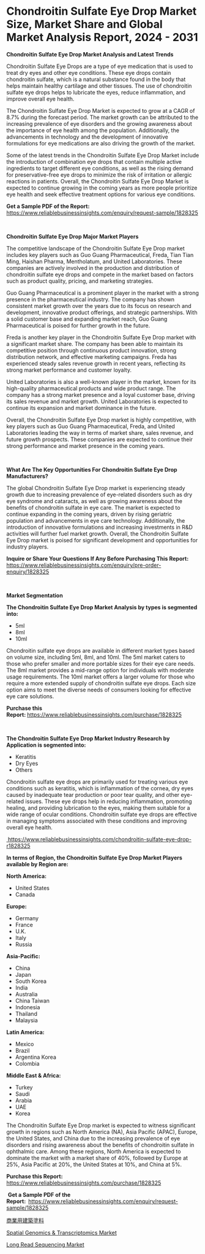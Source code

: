 <p><h1>Chondroitin Sulfate Eye Drop Market Size, Market Share and Global Market Analysis Report, 2024 - 2031</h1></p><p><strong>Chondroitin Sulfate Eye Drop Market Analysis and Latest Trends</strong></p>
<p><p>Chondroitin Sulfate Eye Drops are a type of eye medication that is used to treat dry eyes and other eye conditions. These eye drops contain chondroitin sulfate, which is a natural substance found in the body that helps maintain healthy cartilage and other tissues. The use of chondroitin sulfate eye drops helps to lubricate the eyes, reduce inflammation, and improve overall eye health.</p><p>The Chondroitin Sulfate Eye Drop Market is expected to grow at a CAGR of 8.7% during the forecast period. The market growth can be attributed to the increasing prevalence of eye disorders and the growing awareness about the importance of eye health among the population. Additionally, the advancements in technology and the development of innovative formulations for eye medications are also driving the growth of the market.</p><p>Some of the latest trends in the Chondroitin Sulfate Eye Drop Market include the introduction of combination eye drops that contain multiple active ingredients to target different eye conditions, as well as the rising demand for preservative-free eye drops to minimize the risk of irritation or allergic reactions in patients. Overall, the Chondroitin Sulfate Eye Drop Market is expected to continue growing in the coming years as more people prioritize eye health and seek effective treatment options for various eye conditions.</p></p>
<p><strong>Get a Sample PDF of the Report:&nbsp;</strong> <a href="https://www.reliablebusinessinsights.com/enquiry/request-sample/1828325">https://www.reliablebusinessinsights.com/enquiry/request-sample/1828325</a></p>
<p>&nbsp;</p>
<p><strong>Chondroitin Sulfate Eye Drop Major Market Players</strong></p>
<p><p>The competitive landscape of the Chondroitin Sulfate Eye Drop market includes key players such as Guo Guang Pharmaceutical, Freda, Tian Tian Ming, Haishan Pharma, Mentholatum, and United Laboratories. These companies are actively involved in the production and distribution of chondroitin sulfate eye drops and compete in the market based on factors such as product quality, pricing, and marketing strategies.</p><p>Guo Guang Pharmaceutical is a prominent player in the market with a strong presence in the pharmaceutical industry. The company has shown consistent market growth over the years due to its focus on research and development, innovative product offerings, and strategic partnerships. With a solid customer base and expanding market reach, Guo Guang Pharmaceutical is poised for further growth in the future.</p><p>Freda is another key player in the Chondroitin Sulfate Eye Drop market with a significant market share. The company has been able to maintain its competitive position through continuous product innovation, strong distribution network, and effective marketing campaigns. Freda has experienced steady sales revenue growth in recent years, reflecting its strong market performance and customer loyalty.</p><p>United Laboratories is also a well-known player in the market, known for its high-quality pharmaceutical products and wide product range. The company has a strong market presence and a loyal customer base, driving its sales revenue and market growth. United Laboratories is expected to continue its expansion and market dominance in the future.</p><p>Overall, the Chondroitin Sulfate Eye Drop market is highly competitive, with key players such as Guo Guang Pharmaceutical, Freda, and United Laboratories leading the way in terms of market share, sales revenue, and future growth prospects. These companies are expected to continue their strong performance and market presence in the coming years.</p></p>
<p>&nbsp;</p>
<p><strong>What Are The Key Opportunities For Chondroitin Sulfate Eye Drop Manufacturers?</strong></p>
<p><p>The global Chondroitin Sulfate Eye Drop market is experiencing steady growth due to increasing prevalence of eye-related disorders such as dry eye syndrome and cataracts, as well as growing awareness about the benefits of chondroitin sulfate in eye care. The market is expected to continue expanding in the coming years, driven by rising geriatric population and advancements in eye care technology. Additionally, the introduction of innovative formulations and increasing investments in R&D activities will further fuel market growth. Overall, the Chondroitin Sulfate Eye Drop market is poised for significant development and opportunities for industry players.</p></p>
<p><strong>Inquire or Share Your Questions If Any Before Purchasing This Report:</strong> <a href="https://www.reliablebusinessinsights.com/enquiry/pre-order-enquiry/1828325">https://www.reliablebusinessinsights.com/enquiry/pre-order-enquiry/1828325</a></p>
<p>&nbsp;</p>
<p><strong>Market Segmentation</strong></p>
<p><strong>The Chondroitin Sulfate Eye Drop Market Analysis by types is segmented into:</strong></p>
<p><ul><li>5ml</li><li>8ml</li><li>10ml</li></ul></p>
<p><p>Chondroitin sulfate eye drops are available in different market types based on volume size, including 5ml, 8ml, and 10ml. The 5ml market caters to those who prefer smaller and more portable sizes for their eye care needs. The 8ml market provides a mid-range option for individuals with moderate usage requirements. The 10ml market offers a larger volume for those who require a more extended supply of chondroitin sulfate eye drops. Each size option aims to meet the diverse needs of consumers looking for effective eye care solutions.</p></p>
<p><strong>Purchase this Report:&nbsp;</strong><a href="https://www.reliablebusinessinsights.com/purchase/1828325">https://www.reliablebusinessinsights.com/purchase/1828325</a></p>
<p>&nbsp;</p>
<p><strong>The Chondroitin Sulfate Eye Drop Market Industry Research by Application is segmented into:</strong></p>
<p><ul><li>Keratitis</li><li>Dry Eyes</li><li>Others</li></ul></p>
<p><p>Chondroitin sulfate eye drops are primarily used for treating various eye conditions such as keratitis, which is inflammation of the cornea, dry eyes caused by inadequate tear production or poor tear quality, and other eye-related issues. These eye drops help in reducing inflammation, promoting healing, and providing lubrication to the eyes, making them suitable for a wide range of ocular conditions. Chondroitin sulfate eye drops are effective in managing symptoms associated with these conditions and improving overall eye health.</p></p>
<p><a href="https://www.reliablebusinessinsights.com/chondroitin-sulfate-eye-drop-r1828325">&nbsp;https://www.reliablebusinessinsights.com/chondroitin-sulfate-eye-drop-r1828325</a></p>
<p><strong>In terms of Region, the Chondroitin Sulfate Eye Drop Market Players available by Region are:</strong></p>
<p>
    <p> <strong> North America: </strong>
        <ul>
            <li>United States</li>
            <li>Canada</li>
        </ul>
        </p> 
    <p> <strong> Europe: </strong>
        <ul>
            <li>Germany</li>
            <li>France</li>
            <li>U.K.</li>
            <li>Italy</li>
            <li>Russia</li>
        </ul>
        </p> 
    <p> <strong> Asia-Pacific: </strong>
        <ul>
            <li>China</li>
            <li>Japan</li>
            <li>South Korea</li>
            <li>India</li>
            <li>Australia</li>
            <li>China Taiwan</li>
            <li>Indonesia</li>
            <li>Thailand</li>
            <li>Malaysia</li>
        </ul>
        </p> 
    <p> <strong> Latin America: </strong>
        <ul>
            <li>Mexico</li>
            <li>Brazil</li>
            <li>Argentina Korea</li>
            <li>Colombia</li>
        </ul>
        </p> 
    <p> <strong> Middle East & Africa: </strong>
        <ul>
            <li>Turkey</li>
            <li>Saudi</li>
            <li>Arabia</li>
            <li>UAE</li>
            <li>Korea</li>
        </ul>
    </p>
    </p>
<p><p>The Chondroitin Sulfate Eye Drop market is expected to witness significant growth in regions such as North America (NA), Asia Pacific (APAC), Europe, the United States, and China due to the increasing prevalence of eye disorders and rising awareness about the benefits of chondroitin sulfate in ophthalmic care. Among these regions, North America is expected to dominate the market with a market share of 40%, followed by Europe at 25%, Asia Pacific at 20%, the United States at 10%, and China at 5%.</p></p>
<p><strong>Purchase this Report: </strong><a href="https://www.reliablebusinessinsights.com/purchase/1828325">https://www.reliablebusinessinsights.com/purchase/1828325</a></p>
<p>&nbsp;<strong>Get a Sample PDF of the Report:&nbsp;&nbsp;</strong><a href="https://www.reliablebusinessinsights.com/enquiry/request-sample/1828325">https://www.reliablebusinessinsights.com/enquiry/request-sample/1828325</a></p>
<p><strong></strong></p>
<p><p><a href="https://github.com/schmahlson/Market-Research-Report-List-2/blob/main/6880453179170.md">商業用建築塗料</a></p><p><a href="https://github.com/fauzi1101fauzi/Market-Research-Report-List-1/blob/main/spatial-genomics-transcriptomics-market.md">Spatial Genomics & Transcriptomics Market</a></p><p><a href="https://github.com/isharif044/Market-Research-Report-List-1/blob/main/long-read-sequencing-market.md">Long Read Sequencing Market</a></p></p>